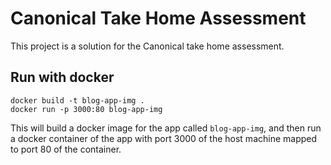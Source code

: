 # Canonical Take Home Assessment

This project is a solution for the Canonical take home assessment.

## Run with docker

```
docker build -t blog-app-img .
docker run -p 3000:80 blog-app-img
```

This will build a docker image for the app called `blog-app-img`, and then run a docker container of the app with port 3000 of the host machine mapped to port 80 of the container.
